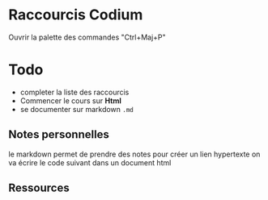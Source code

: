 # Raccourcis Codium

Ouvrir la palette
des commandes
"Ctrl+Maj+P"
# Todo

- completer la liste des raccourcis
- Commencer le cours sur
**Html**
- se documenter sur markdown ``.md``
## Notes personnelles

le markdown permet de prendre des notes
pour créer un lien hypertexte on va
écrire le code suivant dans un document html





## Ressources